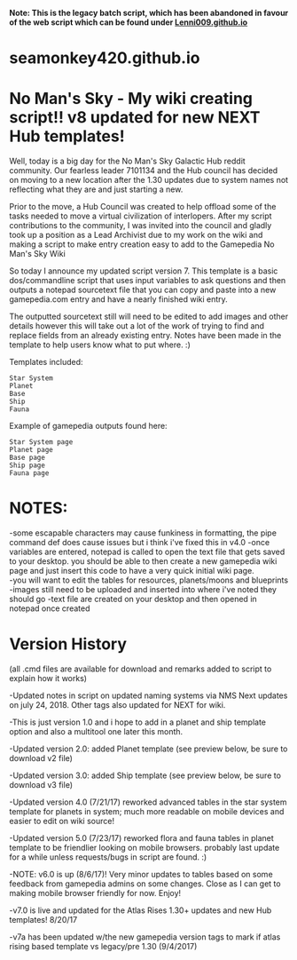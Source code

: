 **Note: This is the legacy batch script, which has been abandoned in favour of the web script which can be found under [Lenni009.github.io](https://Lenni009.github.io)**
# seamonkey420.github.io
# No Man's Sky - My wiki creating script!! v8 updated for new NEXT Hub templates!

Well, today is a big day for the No Man's Sky Galactic Hub reddit community.  Our fearless leader 7101134 and the Hub council has decided on moving to a new location after the 1.30 updates due to system names not reflecting what they are and just starting a new.

Prior to the move, a Hub Council was created to help offload some of the tasks needed to move a virtual civilization of interlopers.  After my script contributions to the community, I was invited into the council and gladly took up a position as a Lead Archivist due to my work on the wiki and making a script to make entry creation easy to add to the Gamepedia No Man's Sky Wiki

So today I announce my updated script version 7.  This template is a basic dos/commandline script that uses input variables to ask questions and then outputs a notepad sourcetext file that you can copy and paste into a new gamepedia.com entry and have a nearly finished wiki entry.

The outputted sourcetext still will need to be edited to add images and other details however this will take out a lot of the work of trying to find and replace fields from an already existing entry.  Notes have been made in the template to help users know what to put where. :)

Templates included:

    Star System
    Planet
    Base
    Ship
    Fauna



Example of gamepedia outputs found here:

    Star System page
    Planet page
    Base page
    Ship page
    Fauna page


# NOTES: 

-some escapable characters may cause funkiness in formatting, the pipe command def does cause issues but i think i've fixed this in v4.0
-once variables are entered, notepad is called to open the text file that gets saved to your desktop. you should be able to then create a new gamepedia wiki page and just insert this code to have a very quick initial wiki page.  
-you will want to edit the tables for resources, planets/moons and blueprints
-images still need to be uploaded and inserted into where i've noted they should go
-text file are created on your desktop and then opened in notepad once created


# Version History
(all .cmd files are available for download and remarks added to script to explain how it works)

-Updated notes in script on updated naming systems via NMS Next updates on july 24, 2018. Other tags also updated for NEXT for wiki.

-This is just version 1.0 and i hope to add in a planet and ship template option and also a multitool one later this month.

-Updated version 2.0: added Planet template (see preview below, be sure to download v2 file)

-Updated version 3.0: added Ship template (see preview below, be sure to download v3 file)

-Updated version 4.0 (7/21/17) reworked advanced tables in the star system template for planets in system; much more readable on mobile devices and easier to edit on wiki source!

-Updated version 5.0 (7/23/17) reworked flora and fauna tables in planet template to be friendlier looking on mobile browsers. probably last update for a while unless requests/bugs in script are found. :)

-NOTE: v6.0 is up (8/6/17)!  Very minor updates to tables based on some feedback from gamepedia admins on some changes. Close as I can get to making mobile browser friendly for now. Enjoy!

-v7.0 is live and updated for the Atlas Rises 1.30+ updates and new Hub templates! 8/20/17 

-v7a has been updated w/the new gamepedia version tags to mark if atlas rising based template vs legacy/pre 1.30 (9/4/2017)
